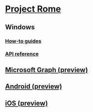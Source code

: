 # [Project Rome](index.md)

## Windows
### [How-to guides](https://docs.microsoft.com/windows/uwp/launch-resume/connected-apps-and-devices)
### [API reference](https://docs.microsoft.com/uwp/api/windows.system.remotesystems)

## [Microsoft Graph (preview)](MSGraph/index.md)

## [Android (preview)](Android/index.md)

## [iOS (preview)](iOS/index.md)




